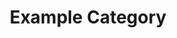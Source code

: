 ---
title: Example Category
description: A description of this category
image:
comment: false

# Badge style
style:
    background: "#2a9d8f"
    color: "#fff"
---